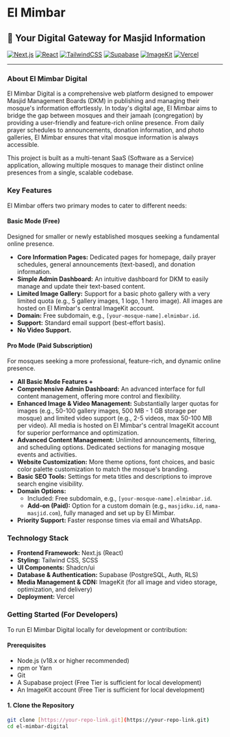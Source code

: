 # El Mimbar

## 🕌 Your Digital Gateway for Masjid Information

[![Next.js](https://img.shields.io/badge/Next.js-Black?style=for-the-badge&logo=next.js&logoColor=white)](https://nextjs.org/)
[![React](https://img.shields.io/badge/react-%2320232A.svg?style=for-the-badge&logo=react&logoColor=%2361DAFB)](https://react.dev/)
[![TailwindCSS](https://img.shields.io/badge/tailwindcss-%2338B2AC.svg?style=for-the-badge&logo=tailwind-css&logoColor=white)](https://tailwindcss.com/)
[![Supabase](https://img.shields.io/badge/Supabase-3ECF8E?style=for-the-badge&logo=supabase&logoColor=white)](https://supabase.com/)
[![ImageKit](https://img.shields.io/badge/ImageKit-F00D30?style=for-the-badge&logo=imagekit&logoColor=white)](https://imagekit.io/)
[![Vercel](https://img.shields.io/badge/Vercel-000000?style=for-the-badge&logo=vercel&logoColor=white)](https://vercel.com/)

---

### **About El Mimbar Digital**

El Mimbar Digital is a comprehensive web platform designed to empower Masjid Management Boards (DKM) in publishing and managing their mosque's information effortlessly. In today's digital age, El Mimbar aims to bridge the gap between mosques and their jamaah (congregation) by providing a user-friendly and feature-rich online presence. From daily prayer schedules to announcements, donation information, and photo galleries, El Mimbar ensures that vital mosque information is always accessible.

This project is built as a multi-tenant SaaS (Software as a Service) application, allowing multiple mosques to manage their distinct online presences from a single, scalable codebase.

### **Key Features**

El Mimbar offers two primary modes to cater to different needs:

#### **Basic Mode (Free)**

Designed for smaller or newly established mosques seeking a fundamental online presence.

- **Core Information Pages:** Dedicated pages for homepage, daily prayer schedules, general announcements (text-based), and donation information.
- **Simple Admin Dashboard:** An intuitive dashboard for DKM to easily manage and update their text-based content.
- **Limited Image Gallery:** Support for a basic photo gallery with a very limited quota (e.g., 5 gallery images, 1 logo, 1 hero image). All images are hosted on El Mimbar's central ImageKit account.
- **Domain:** Free subdomain, e.g., `[your-mosque-name].elmimbar.id`.
- **Support:** Standard email support (best-effort basis).
- **No Video Support.**

#### **Pro Mode (Paid Subscription)**

For mosques seeking a more professional, feature-rich, and dynamic online presence.

- **All Basic Mode Features +**
- **Comprehensive Admin Dashboard:** An advanced interface for full content management, offering more control and flexibility.
- **Enhanced Image & Video Management:** Substantially larger quotas for images (e.g., 50-100 gallery images, 500 MB - 1 GB storage per mosque) and limited video support (e.g., 2-5 videos, max 50-100 MB per video). All media is hosted on El Mimbar's central ImageKit account for superior performance and optimization.
- **Advanced Content Management:** Unlimited announcements, filtering, and scheduling options. Dedicated sections for managing mosque events and activities.
- **Website Customization:** More theme options, font choices, and basic color palette customization to match the mosque's branding.
- **Basic SEO Tools:** Settings for meta titles and descriptions to improve search engine visibility.
- **Domain Options:**
  - Included: Free subdomain, e.g., `[your-mosque-name].elmimbar.id`.
  - **Add-on (Paid):** Option for a custom domain (e.g., `masjidku.id`, `nama-masjid.com`), fully managed and set up by El Mimbar.
- **Priority Support:** Faster response times via email and WhatsApp.

### **Technology Stack**

- **Frontend Framework:** Next.js (React)
- **Styling:** Tailwind CSS, SCSS
- **UI Components:** Shadcn/ui
- **Database & Authentication:** Supabase (PostgreSQL, Auth, RLS)
- **Media Management & CDN:** ImageKit (for all image and video storage, optimization, and delivery)
- **Deployment:** Vercel

### **Getting Started (For Developers)**

To run El Mimbar Digital locally for development or contribution:

#### **Prerequisites**

- Node.js (v18.x or higher recommended)
- npm or Yarn
- Git
- A Supabase project (Free Tier is sufficient for local development)
- An ImageKit account (Free Tier is sufficient for local development)

#### **1. Clone the Repository**

```bash
git clone [https://your-repo-link.git](https://your-repo-link.git)
cd el-mimbar-digital
```
